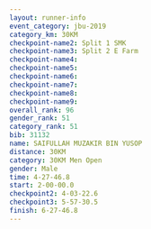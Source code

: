 ```yaml
---
layout: runner-info 
event_category: jbu-2019 
category_km: 30KM 
checkpoint-name2: Split 1 SMK 
checkpoint-name3: Split 2 E Farm 
checkpoint-name4: 
checkpoint-name5: 
checkpoint-name6: 
checkpoint-name7: 
checkpoint-name8: 
checkpoint-name9: 
overall_rank: 96
gender_rank: 51
category_rank: 51
bib: 31132
name: SAIFULLAH MUZAKIR BIN YUSOP
distance: 30KM
category: 30KM Men Open
gender: Male
time: 4-27-46.8
start: 2-00-00.0
checkpoint2: 4-03-22.6
checkpoint3: 5-57-30.5
finish: 6-27-46.8
---
```

